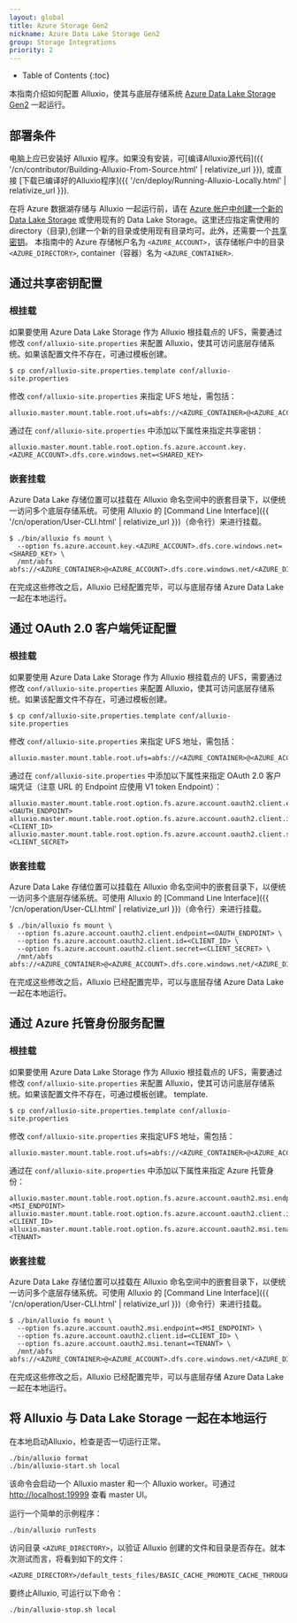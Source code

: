 ```yaml
---
layout: global
title: Azure Storage Gen2
nickname: Azure Data Lake Storage Gen2 
group: Storage Integrations
priority: 2
---
```


* Table of Contents
  {:toc}

本指南介绍如何配置 Alluxio，使其与底层存储系统 [Azure Data Lake Storage Gen2](https://learn.microsoft.com/zh-cn/azure/storage/blobs/data-lake-storage-introduction) 一起运行。

## 部署条件

电脑上应已安装好 Alluxio 程序。如果没有安装，可[编译Alluxio源代码]({{ '/cn/contributor/Building-Alluxio-From-Source.html' | relativize_url }}),
或直接 [下载已编译好的Alluxio程序]({{ '/cn/deploy/Running-Alluxio-Locally.html' | relativize_url }}).

在将 Azure 数据湖存储与 Alluxio 一起运行前，请在 [Azure 帐户中创建一个新的 Data Lake Storage](https://learn.microsoft.com/zh-cn/azure/storage/blobs/create-data-lake-storage-account) 或使用现有的 Data Lake Storage。这里还应指定需使用的 directory（目录),创建一个新的目录或使用现有目录均可。此外，还需要一个[共享密钥](https://learn.microsoft.com/zh-cn/rest/api/storageservices/authorize-with-shared-key)。
本指南中的 Azure 存储帐户名为 `<AZURE_ACCOUNT>`，该存储帐户中的目录 `<AZURE_DIRECTORY>`, container（容器）名为 `<AZURE_CONTAINER>`.

## 通过共享密钥配置

### 根挂载

如果要使用 Azure Data Lake Storage 作为 Alluxio 根挂载点的 UFS，需要通过修改 `conf/alluxio-site.properties` 来配置 Alluxio，使其可访问底层存储系统。如果该配置文件不存在，可通过模板创建。

```console
$ cp conf/alluxio-site.properties.template conf/alluxio-site.properties
```

修改 `conf/alluxio-site.properties` 来指定 UFS 地址，需包括：

```properties
alluxio.master.mount.table.root.ufs=abfs://<AZURE_CONTAINER>@<AZURE_ACCOUNT>.dfs.core.windows.net/<AZURE_DIRECTORY>/
```

通过在 `conf/alluxio-site.properties` 中添加以下属性来指定共享密钥：

```properties
alluxio.master.mount.table.root.option.fs.azure.account.key.<AZURE_ACCOUNT>.dfs.core.windows.net=<SHARED_KEY>
```

### 嵌套挂载

Azure Data Lake 存储位置可以挂载在 Alluxio 命名空间中的嵌套目录下，以便统一访问多个底层存储系统。可使用 Alluxio 的 [Command Line Interface]({{ '/cn/operation/User-CLI.html' | relativize_url }})（命令行）来进行挂载。

```console
$ ./bin/alluxio fs mount \
  --option fs.azure.account.key.<AZURE_ACCOUNT>.dfs.core.windows.net=<SHARED_KEY> \
  /mnt/abfs abfs://<AZURE_CONTAINER>@<AZURE_ACCOUNT>.dfs.core.windows.net/<AZURE_DIRECTORY>/
```

在完成这些修改之后，Alluxio 已经配置完毕，可以与底层存储 Azure Data Lake 一起在本地运行。

## 通过 OAuth 2.0 客户端凭证配置

### 根挂载

如果要使用 Azure Data Lake Storage 作为 Alluxio 根挂载点的 UFS，需要通过修改 `conf/alluxio-site.properties` 来配置 Alluxio，使其可访问底层存储系统。如果该配置文件不存在，可通过模板创建。

```console
$ cp conf/alluxio-site.properties.template conf/alluxio-site.properties
```

修改 `conf/alluxio-site.properties` 来指定 UFS 地址，需包括：

```properties
alluxio.master.mount.table.root.ufs=abfs://<AZURE_CONTAINER>@<AZURE_ACCOUNT>.dfs.core.windows.net/<AZURE_DIRECTORY>/
```

通过在 `conf/alluxio-site.properties` 中添加以下属性来指定 OAuth 2.0 客户端凭证（注意 URL 的 Endpoint 应使用 V1 token Endpoint）：

```properties
alluxio.master.mount.table.root.option.fs.azure.account.oauth2.client.endpoint=<OAUTH_ENDPOINT>
alluxio.master.mount.table.root.option.fs.azure.account.oauth2.client.id=<CLIENT_ID>
alluxio.master.mount.table.root.option.fs.azure.account.oauth2.client.secret=<CLIENT_SECRET>
```

### 嵌套挂载

Azure Data Lake 存储位置可以挂载在 Alluxio 命名空间中的嵌套目录下，以便统一访问多个底层存储系统。可使用 Alluxio 的 [Command Line Interface]({{ '/cn/operation/User-CLI.html' | relativize_url }})（命令行）来进行挂载。

```console
$ ./bin/alluxio fs mount \
  --option fs.azure.account.oauth2.client.endpoint=<OAUTH_ENDPOINT> \
  --option fs.azure.account.oauth2.client.id=<CLIENT_ID> \
  --option fs.azure.account.oauth2.client.secret=<CLIENT_SECRET> \
  /mnt/abfs abfs://<AZURE_CONTAINER>@<AZURE_ACCOUNT>.dfs.core.windows.net/<AZURE_DIRECTORY>/
```

在完成这些修改之后，Alluxio 已经配置完毕，可以与底层存储 Azure Data Lake 一起在本地运行。

## 通过 Azure 托管身份服务配置

### 根挂载

如果要使用 Azure Data Lake Storage 作为 Alluxio 根挂载点的 UFS，需要通过修改 `conf/alluxio-site.properties` 来配置 Alluxio，使其可访问底层存储系统。如果该配置文件不存在，可通过模板创建。
template.

```console
$ cp conf/alluxio-site.properties.template conf/alluxio-site.properties
```

修改 `conf/alluxio-site.properties` 来指定UFS 地址，需包括：

```properties
alluxio.master.mount.table.root.ufs=abfs://<AZURE_CONTAINER>@<AZURE_ACCOUNT>.dfs.core.windows.net/<AZURE_DIRECTORY>/
```

通过在 `conf/alluxio-site.properties` 中添加以下属性来指定 Azure 托管身份：

```properties
alluxio.master.mount.table.root.option.fs.azure.account.oauth2.msi.endpoint=<MSI_ENDPOINT>
alluxio.master.mount.table.root.option.fs.azure.account.oauth2.client.id=<CLIENT_ID>
alluxio.master.mount.table.root.option.fs.azure.account.oauth2.msi.tenant=<TENANT>
```

### 嵌套挂载

Azure Data Lake 存储位置可以挂载在 Alluxio 命名空间中的嵌套目录下，以便统一访问多个底层存储系统。可使用 Alluxio 的 [Command Line Interface]({{ '/cn/operation/User-CLI.html' | relativize_url }})（命令行）来进行挂载。

```console
$ ./bin/alluxio fs mount \
  --option fs.azure.account.oauth2.msi.endpoint=<MSI_ENDPOINT> \
  --option fs.azure.account.oauth2.client.id=<CLIENT_ID> \
  --option fs.azure.account.oauth2.msi.tenant=<TENANT> \
  /mnt/abfs abfs://<AZURE_CONTAINER>@<AZURE_ACCOUNT>.dfs.core.windows.net/<AZURE_DIRECTORY>/
```

在完成这些修改之后，Alluxio 已经配置完毕，可以与底层存储 Azure Data Lake 一起在本地运行。

## 将 Alluxio 与 Data Lake Storage 一起在本地运行

在本地启动Alluxio，检查是否一切运行正常。

```console
./bin/alluxio format
./bin/alluxio-start.sh local
```

该命令会启动一个 Alluxio master 和一个 Alluxio worker。可通过 [http://localhost:19999](http://localhost:19999) 查看 master UI。

运行一个简单的示例程序：

```console
./bin/alluxio runTests
```

访问目录 `<AZURE_DIRECTORY>`，以验证 Alluxio 创建的文件和目录是否存在。就本次测试而言，将看到如下的文件：

```
<AZURE_DIRECTORY>/default_tests_files/BASIC_CACHE_PROMOTE_CACHE_THROUGH
```

要终止Alluxio, 可运行以下命令：

```console
./bin/alluxio-stop.sh local
```
